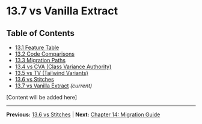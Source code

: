 # 13.7 vs Vanilla Extract

## Table of Contents
- [13.1 Feature Table](./13.1-feature-table.md)
- [13.2 Code Comparisons](./13.2-code-comparisons.md)
- [13.3 Migration Paths](./13.3-migration-paths.md)
- [13.4 vs CVA (Class Variance Authority)](./13.4-vs-cva-class-variance-authority.md)
- [13.5 vs TV (Tailwind Variants)](./13.5-vs-tv-tailwind-variants.md)
- [13.6 vs Stitches](./13.6-vs-stitches.md)
- [13.7 vs Vanilla Extract](./13.7-vs-vanilla-extract.md) *(current)*

[Content will be added here]

---

**Previous:** [13.6 vs Stitches](./13.6-vs-stitches.md) | **Next:** [Chapter 14: Migration Guide](../14-migration-guide/README.md)
